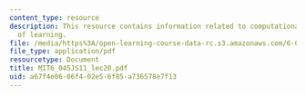 ```yaml
---
content_type: resource
description: This resource contains information related to computational complexity
  of learning.
file: /media/https%3A/open-learning-course-data-rc.s3.amazonaws.com/6-045j-automata-computability-and-complexity-spring-2011/a67f4e0606f402e56f85a736578e7f13_MIT6_045JS11_lec20.pdf
file_type: application/pdf
resourcetype: Document
title: MIT6_045JS11_lec20.pdf
uid: a67f4e06-06f4-02e5-6f85-a736578e7f13
---
```

